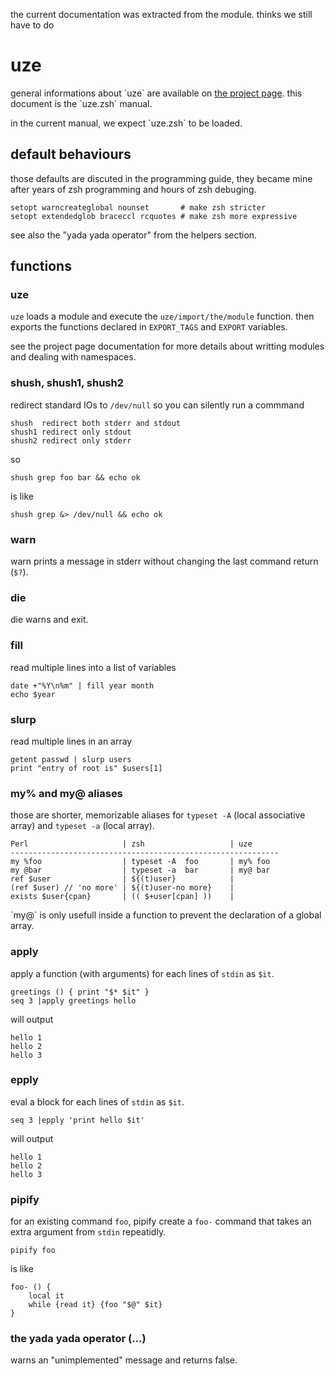 the current documentation was extracted from the module. 
thinks we still have to do

# uze

general informations about \`uze\` are available on
[the project page](https://zsh-uze.github.com/). this document is the \`uze.zsh\`
manual.

in the current manual, we expect \`uze.zsh\` to be loaded.

## default behaviours

those defaults are discuted in the programming guide, they became mine after
years of zsh programming and hours of zsh debuging.

    setopt warncreateglobal nounset       # make zsh stricter
    setopt extendedglob braceccl rcquotes # make zsh more expressive

see also the "yada yada operator" from the helpers section.

## functions

### uze

`uze` loads a module and execute the `uze/import/the/module` function. then
exports the functions declared in `EXPORT_TAGS` and `EXPORT` variables.

see the project page documentation for more details about writting modules and
dealing with namespaces. 

### shush, shush1, shush2

redirect standard IOs to `/dev/null` so you can silently run a commmand

    shush  redirect both stderr and stdout
    shush1 redirect only stdout
    shush2 redirect only stderr

so

    shush grep foo bar && echo ok

is like

    shush grep &> /dev/null && echo ok

### warn

warn prints a message in stderr without changing the last command return (`$?`).

### die

die warns and exit.

### fill

read multiple lines into a list of variables

    date +"%Y\n%m" | fill year month
    echo $year

### slurp

read multiple lines in an array

    getent passwd | slurp users
    print "entry of root is" $users[1]

### my% and my@ aliases

those are shorter, memorizable aliases for `typeset -A`
(local associative array) and `typeset -a` (local array).

    Perl                     | zsh                   | uze
    ------------------------------------------------------------
    my %foo                  | typeset -A  foo       | my% foo
    my @bar                  | typeset -a  bar       | my@ bar
    ref $user                | ${(t)user}            |
    (ref $user) // 'no more' | ${(t)user-no more}    |
    exists $user{cpan}       | (( $+user[cpan] ))    |

\`my@\` is only usefull inside a function to prevent the declaration
of a global array.

### apply

apply a function (with arguments) for each lines of `stdin` as `$it`.

    greetings () { print "$* $it" }
    seq 3 |apply greetings hello

will output

    hello 1
    hello 2
    hello 3

### epply

eval a block for each lines of `stdin` as `$it`.

    seq 3 |epply 'print hello $it'

will output

    hello 1
    hello 2
    hello 3

### pipify

for an existing command `foo`, pipify create a `foo-` command that
takes an extra argument from `stdin` repeatidly. 

    pipify foo 

is like

    foo- () {
        local it
        while {read it} {foo "$@" $it}
    }

### the yada yada operator (...)

warns an "unimplemented" message and returns false.
